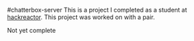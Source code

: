 #chatterbox-server
This is a project I completed as a student at [hackreactor](http://hackreactor.com). This project was worked on with a pair.

Not yet complete
